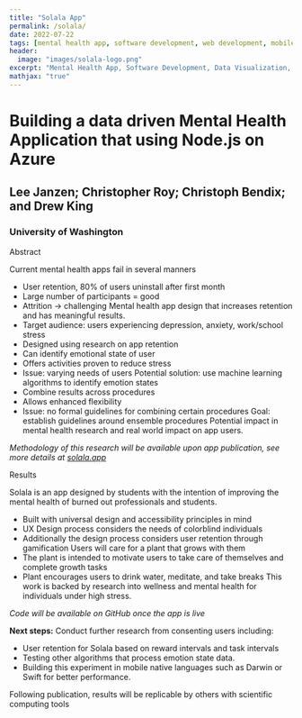```yaml
---
title: "Solala App"
permalink: /solala/
date: 2022-07-22
tags: [mental health app, software development, web development, mobile development]
header:
  image: "images/solala-logo.png"
excerpt: "Mental Health App, Software Development, Data Visualization, Web Development, Mobile Development"
mathjax: "true"
---
```


# Building a data driven Mental Health Application that using Node.js on Azure

## Lee Janzen; Christopher Roy; Christoph Bendix; and Drew King

### University of Washington

Abstract

Current mental health apps fail in several manners
* User retention, 80% of users uninstall after first month
* Large number of participants = good
* Attrition -> challenging
Mental health app design that increases retention and has meaningful results.
* Target audience: users experiencing depression, anxiety, work/school stress
* Designed using research on app retention
* Can identify emotional state of user
* Offers activities proven to reduce stress
* Issue: varying needs of users
Potential solution: use machine learning algorithms to identify emotion states
* Combine results across procedures
* Allows enhanced flexibility
* Issue: no formal guidelines for combining certain procedures
Goal: establish guidelines around ensemble procedures
Potential impact in mental health research and real world impact on app users.


*Methodology of this research will be available upon app publication, see more details at [solala.app](https://solala.app/)*


Results

Solala is an app designed by students with the intention of improving the mental health of burned out professionals and students.
* Built with universal design and accessibility principles in mind
* UX Design process considers the needs of colorblind individuals
* Additionally the design process considers user retention through gamification
Users will care for a plant that grows with them
* The plant is intended to motivate users to take care of themselves and complete growth tasks
* Plant encourages users to drink water, meditate, and take breaks
This work is backed by research into wellness and mental health for individuals under high stress.

*Code will be available on GitHub once the app is live*

**Next steps:**
Conduct further research from consenting users including:
* User retention for Solala based on reward intervals and task intervals
* Testing other algorithms that process emotion state data.
* Building this experiment in mobile native languages such as
Darwin or Swift for better performance.

Following publication, results will be replicable by others with scientific computing tools
